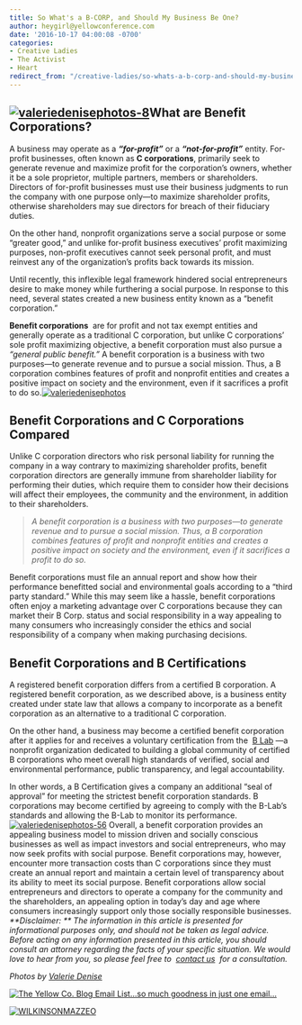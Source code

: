 ```yaml
---
title: So What's a B-CORP, and Should My Business Be One?
author: heygirl@yellowconference.com
date: '2016-10-17 04:00:08 -0700'
categories:
- Creative Ladies
- The Activist
- Heart
redirect_from: "/creative-ladies/so-whats-a-b-corp-and-should-my-business-be-one/"
---
```


## **[![valeriedenisephotos-8](https://s3.amazonaws.com/yellow-files/blog/2016/10/ValerieDenisePhotos-8.jpg)](https://s3.amazonaws.com/yellow-files/blog/2016/10/ValerieDenisePhotos-8.jpg)What are Benefit Corporations?**

A business may operate as a _**“for-profit”**_ or a _**“not-for-profit”**_ entity. For-profit businesses, often known as **C corporations**, primarily seek to generate revenue and maximize profit for the corporation’s owners, whether it be a sole proprietor, multiple partners, members or shareholders. Directors of for-profit businesses must use their business judgments to run the company with one purpose only—to maximize shareholder profits, otherwise shareholders may sue directors for breach of their fiduciary duties.

On the other hand, nonprofit organizations serve a social purpose or some “greater good,” and unlike for-profit business executives’ profit maximizing purposes, non-profit executives cannot seek personal profit, and must reinvest any of the organization’s profits back towards its mission.

Until recently, this inflexible legal framework hindered social entrepreneurs desire to make money while furthering a social purpose. In response to this need, several states created a new business entity known as a “benefit corporation.”

**Benefit corporations**  are for profit and not tax exempt entities and generally operate as a traditional C corporation, but unlike C corporations’ sole profit maximizing objective, a benefit corporation must also pursue a _“general public benefit.”_ A benefit corporation is a business with two purposes—to generate revenue and to pursue a social mission. Thus, a B corporation combines features of profit and nonprofit entities and creates a positive impact on society and the environment, even if it sacrifices a profit to do so.[![valeriedenisephotos](https://s3.amazonaws.com/yellow-files/blog/2016/10/ValerieDenisePhotos.jpg)](https://s3.amazonaws.com/yellow-files/blog/2016/10/ValerieDenisePhotos.jpg)

## **Benefit Corporations and C Corporations Compared**

Unlike C corporation directors who risk personal liability for running the company in a way contrary to maximizing shareholder profits, benefit corporation directors are generally immune from shareholder liability for performing their duties, which require them to consider how their decisions will affect their employees, the community and the environment, in addition to their shareholders.

> _A benefit corporation is a business with two purposes—to generate revenue and to pursue a social mission. Thus, a B corporation combines features of profit and nonprofit entities and creates a positive impact on society and the environment, even if it sacrifices a profit to do so._

Benefit corporations must file an annual report and show how their performance benefitted social and environmental goals according to a “third party standard.” While this may seem like a hassle, benefit corporations often enjoy a marketing advantage over C corporations because they can market their B Corp. status and social responsibility in a way appealing to many consumers who increasingly consider the ethics and social responsibility of a company when making purchasing decisions.

## **Benefit Corporations and B Certifications**

A registered benefit corporation differs from a certified B corporation. A registered benefit corporation, as we described above, is a business entity created under state law that allows a company to incorporate as a benefit corporation as an alternative to a traditional C corporation.

On the other hand, a business may become a certified benefit corporation after it applies for and receives a voluntary certification from the  [B Lab](http://www.bcorporation.net/) —a nonprofit organization dedicated to building a global community of certified B corporations who meet overall high standards of verified, social and environmental performance, public transparency, and legal accountability. 

In other words, a B Certification gives a company an additional “seal of approval” for meeting the strictest benefit corporation standards. B corporations may become certified by agreeing to comply with the B-Lab’s standards and allowing the B-Lab to monitor its performance.[![valeriedenisephotos-56](https://s3.amazonaws.com/yellow-files/blog/2016/10/ValerieDenisePhotos-56.jpg)](https://s3.amazonaws.com/yellow-files/blog/2016/10/ValerieDenisePhotos-56.jpg) Overall, a benefit corporation provides an appealing business model to mission driven and socially conscious businesses as well as impact investors and social entrepreneurs, who may now seek profits with social purpose. Benefit corporations may, however, encounter more transaction costs than C corporations since they must create an annual report and maintain a certain level of transparency about its ability to meet its social purpose. Benefit corporations allow social entrepreneurs and directors to operate a company for the community and the shareholders, an appealing option in today’s day and age where consumers increasingly support only those socially responsible businesses.  
_**Disclaimer: ** The information in this article is presented for informational purposes only, and should not be taken as legal advice. Before acting on any information presented in this article, you should consult an attorney regarding the facts of your specific situation. We would love to hear from you, so please feel free to  [contact us](http://wilkinsonmazzeo.com/)  for a consultation._

_Photos by [Valerie Denise](http://www.valeriedenisephotos.com/)_

[![The Yellow Co. Blog Email List...so much goodness in just one email...](https://s3.amazonaws.com/yellow-files/blog/2016/07/EMAIL-LIST.png)](http://yellowconference.us3.list-manage2.com/subscribe?u=3f8e45f74e0653e404965e2ef&id=7cb1ced4ff)

[![WILKINSONMAZZEO](https://s3.amazonaws.com/yellow-files/blog/2016/02/WILKINSONMAZZEO.jpg)](https://wilkinsonmazzeo.com/)
